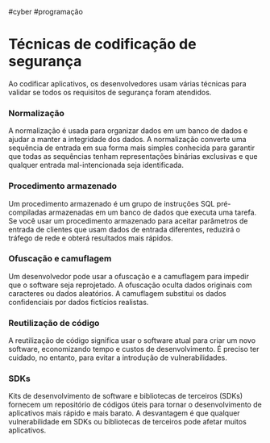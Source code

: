 #cyber #programação 
# Técnicas de codificação de segurança

Ao codificar aplicativos, os desenvolvedores usam várias técnicas para validar se todos os requisitos de segurança foram atendidos.

### Normalização

A normalização é usada para organizar dados em um banco de dados e ajudar a manter a integridade dos dados. A normalização converte uma sequência de entrada em sua forma mais simples conhecida para garantir que todas as sequências tenham representações binárias exclusivas e que qualquer entrada mal-intencionada seja identificada.

### Procedimento armazenado

Um procedimento armazenado é um grupo de instruções SQL pré-compiladas armazenadas em um banco de dados que executa uma tarefa. Se você usar um procedimento armazenado para aceitar parâmetros de entrada de clientes que usam dados de entrada diferentes, reduzirá o tráfego de rede e obterá resultados mais rápidos.

### Ofuscação e camuflagem

Um desenvolvedor pode usar a ofuscação e a camuflagem para impedir que o software seja reprojetado. A ofuscação oculta dados originais com caracteres ou dados aleatórios. A camuflagem substitui os dados confidenciais por dados fictícios realistas.

### Reutilização de código

A reutilização de código significa usar o software atual para criar um novo software, economizando tempo e custos de desenvolvimento. É preciso ter cuidado, no entanto, para evitar a introdução de vulnerabilidades.

### SDKs

Kits de desenvolvimento de software e bibliotecas de terceiros (SDKs) fornecem um repositório de códigos úteis para tornar o desenvolvimento de aplicativos mais rápido e mais barato. A desvantagem é que qualquer vulnerabilidade em SDKs ou bibliotecas de terceiros pode afetar muitos aplicativos.











